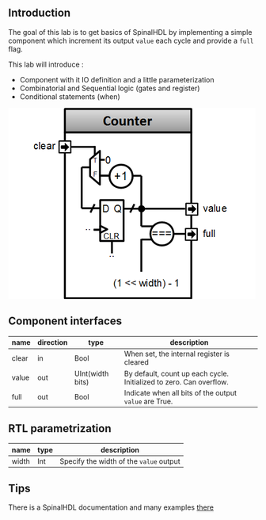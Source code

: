 ## Introduction
The goal of this lab is to get basics of SpinalHDL by implementing a simple component which increment its output `value` each cycle and provide a `full` flag.

This lab will introduce :

- Component with it IO definition and a little parameterization
- Combinatorial and Sequential logic (gates and register)
- Conditional statements (when)

![](assets/counter.png)

## Component interfaces

| name | direction | type | description |
| ------ | ----------- | ------ |  ------ |
| clear | in | Bool | When set, the internal register is cleared |
| value | out | UInt(width bits) | By default, count up each cycle. Initialized to zero. Can overflow.|
| full | out | Bool | Indicate when all bits of the output `value` are True. |

## RTL parametrization

| name | type | description |
| ------ | ----------- | ------ |
| width | Int | Specify the width of the `value` output |

## Tips

There is a SpinalHDL documentation and many examples [there](http://spinalhdl.github.io/SpinalDoc/)
